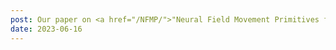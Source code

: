 ```yaml
---
post: Our paper on <a href="/NFMP/">"Neural Field Movement Primitives for Joint Modelling of Scenes and Motions"</a> has been accepted for publication in the IEEE/RSJ International Conference on Intelligent Robots and Systems (IROS), June 2023.
date: 2023-06-16
---
```

